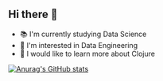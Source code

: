 ## Hi there 👋

<!--
**schmidtvinicius/schmidtvinicius** is a ✨ _special_ ✨ repository because its `README.md` (this file) appears on your GitHub profile.

Here are some ideas to get you started:
- 📚 I'm currently studying Data Science
- 🔭 I’m currently working on ...
- 🌱 I’m currently learning ...
- 👯 I’m looking to collaborate on ...
- 🤔 I would like to learn more about Clojure
- 💬 Ask me about ...
- 📫 How to reach me: ...
- 😄 Pronouns: ...
- ⚡ Fun fact: ...
-->
- 📚 I'm currently studying Data Science
- 🌱 I'm interested in Data Engineering
- 🤔 I would like to learn more about Clojure

[![Anurag's GitHub stats](https://github-readme-stats.vercel.app/api?username=schmidtvinicius&show_icons=true&theme=dracula)](https://github.com/anuraghazra/github-readme-stats)
